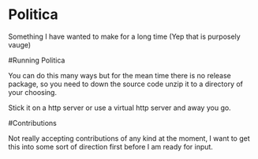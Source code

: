 # Politica
Something I have wanted to make for a long time (Yep that is purposely vauge)

#Running Politica

You can do this many ways but for the mean time there is no release package, so you need to down the source code unzip it to a directory of your choosing. 

Stick it on a http server or use a virtual http server and away you go. 

#Contributions

Not really accepting contributions of any kind at the moment, I want to get this into some sort of direction first before I am ready for input. 

